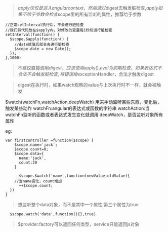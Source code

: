 > $apply仅仅是进入angular context，然后通过$digest去触发脏检查,$apply如果不给于参数
> 会检查$scope里的所有监听的属性，推荐给于参数

    //正常setInterval执行后，不会进行脏检查
    //我们将代码放在$apply内，对修改的变量每1秒后进行脏检查
    setInterval(function() {
      $scope.$apply(function() {
        //date赋值后就会去进行脏检查
        $scope.date = new Date();
      });
    },1000)

> 不建议直接调用$digest，应该使用$apply(),$eval为前期检查，
> 如果表达式不合法不会触发脏检查,将错误给$exceptionHandler，合法才触发digest

> digest在执行时，如果watch观察的value与上次执行时不一样，就会被触发

  $watch(watchFn,watchAction,deepWatch) 用来手动监听某些东西，变化后，触发某些动作
  watchFn:angular的表达式或函数的字符串
  watchAction:当watchFn监听的函数或者表达式发生变化就调用
  deepWatch，是否监听对象所有属性

eg:

    var firstcontroller =function($scope) {
        $scope.name='jack';
        $scope.count=0;
        $scope.data={
          name:'jack',
          count:20
        }

          $scope.$watch('name',function(newValue,oldValue){
        //当name变化，count增加
          ++$scope.count;
      })
    }
      


> 想监听整个data对象，而不是其中一个属性,第三个属性为true

      $scope.watch('data',function(){},true)

> $provider.factory可以返回任何类型，service只能返回js对象